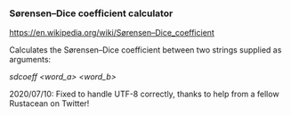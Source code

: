 ### Sørensen–Dice coefficient calculator

https://en.wikipedia.org/wiki/Sørensen–Dice_coefficient

Calculates the Sørensen–Dice coefficient between two strings supplied as arguments: 

_sdcoeff \<word_a\> \<word_b\>_

2020/07/10: Fixed to handle UTF-8 correctly, thanks to help from a fellow Rustacean on Twitter!